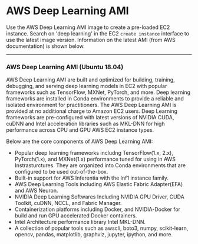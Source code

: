 # AWS Deep Learning AMI

Use the AWS Deep Learning AMI image to create a pre-loaded EC2 instance.  Search on 'deep learning' in the EC2 `create instance` interface to use the latest image version.  Information on the latest AMI (from AWS documentation) is shown below.

----

### AWS Deep Learning AMI (Ubuntu 18.04)

AWS Deep Learning AMI are built and optimized for building, training, debugging, and serving deep learning models in EC2 with popular frameworks such as TensorFlow, MXNet, PyTorch, and more. Deep learning frameworks are installed in Conda environments to provide a reliable and isolated environment for practitioners. The AWS Deep Learning AMI is provided at no additional charge to Amazon EC2 users. Deep Learning frameworks are pre-configured with latest versions of NVIDIA CUDA, cuDNN and Intel acceleration libraries such as MKL-DNN for high performance across CPU and GPU AWS EC2 instance types.

Below are the core components of AWS Deep Learning AMI:
- Popular deep learning frameworks includng TensorFlow(1.x, 2.x), PyTorch(1.x), and MXNet(1.x) performance tuned for using in AWS Instrasturctures. They are organized into Conda environments that are configured to be used out-of-the-box.
- Built-in support for AWS Inferentia with the Inf1 instance family.
- AWS Deep Learning Tools including AWS Elastic Fabric Adapter(EFA) and AWS Neuron.
- NVIDIA Deep Learning Softwares Including NVIDIA GPU Driver, CUDA Toolkit, cuDNN, NCCL, and Fabric Manager.
- Containerization platforms including Docker, and NVIDIA-Docker for build and run GPU accelerated Docker containers.
- Intel Architecture performance library Intel MKL-DNN.
- A collection of popular tools such as awscli, boto3, numpy, scikit-learn, opencv, pandas, matplotlib, graphviz, jupyter, ipython, and more.
